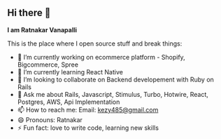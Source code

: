 ## Hi there 👋


**I am Ratnakar Vanapalli**

This is the place where I open source stuff and break things:

- 🔭 I’m currently working on ecommerce platform - Shopify, Bigcommerce, Spree
- 🌱 I’m currently learning React Native
- 👯 I’m looking to collaborate on Backend developement with Ruby on Rails 
- 💬 Ask me about Rails, Javascript, Stimulus, Turbo, Hotwire, React, Postgres, AWS, Api Implementation
- 📫 How to reach me: Email: kezy485@gmail.com
- 😄 Pronouns: Ratnakar
- ⚡ Fun fact: love to write code, learning new skills 

